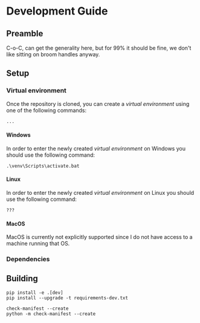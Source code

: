 # Development Guide

## Preamble
C-o-C, can get the generality here, but for 99% it should be fine, we don't like sitting on broom handles anyway.

## Setup
### Virtual environment
Once the repository is cloned, you can create a *virtual environment* using one of the following commands:
```bash
...
```

#### Windows
In order to enter the newly created *virtual environment* on Windows you should use the following command:
```batch
.\venv\Scripts\activate.bat
```

#### Linux
In order to enter the newly created *virtual environment* on Linux you should use the following command:
```batch
???
```

#### MacOS
MacOS is currently not explicitly supported since I do not have access to a machine running that OS.

### Dependencies

## Building

`pip install -e .[dev]`<br>
`pip install --upgrade -t requirements-dev.txt`

`check-manifest --create`<br>
`python -m check-manifest --create`
